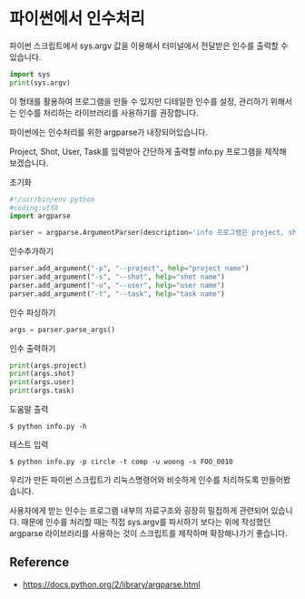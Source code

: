 # 파이썬에서 인수처리
파이썬 스크립트에서 sys.argv 값을 이용해서 터미널에서 전달받은 인수를 출력할 수 있습니다.

```python
import sys
print(sys.argv)
```

이 형태를 활용하여 프로그램을 만들 수 있지만 디테일한 인수를 설정, 관리하기 위해서는 인수를 처리하는 라이브러리를 사용하기를 권장합니다.

파이썬에는 인수처리를 위한 argparse가 내장되어있습니다.

Project, Shot, User, Task를 입력받아 간단하게 출력할 info.py 프로그램을 제작해 보겠습니다.

초기화
```python
#!/usr/bin/env python
#coding:utf8
import argparse

parser = argparse.ArgumentParser(description='info 프로그램은 project, shot, user, task 정보를 입력받아서 출력합니다.', epilog="© 2018. lazypic. all rights reserved"))
```

인수추가하기
```python
parser.add_argument("-p", "--project", help="project name")
parser.add_argument("-s", "--shot", help="shot name")
parser.add_argument("-u", "--user", help="user name")
parser.add_argument("-t", "--task", help="task name")
```

인수 파싱하기
```python
args = parser.parse_args()
```

인수 출력하기
```python
print(args.project)
print(args.shot)
print(args.user)
print(args.task)
```

도움말 출력
```
$ python info.py -h
```

테스트 입력

```
$ python info.py -p circle -t comp -u woong -s FOO_0010
```

우리가 만든 파이썬 스크립트가 리눅스명령어와 비슷하게 인수를 처리하도록 만들어봤습니다.

사용자에게 받는 인수는 프로그램 내부의 자료구조와 굉장히 밀접하게 관련되어 있습니다.
때문에 인수를 처리할 때는 직접 sys.argv를 파서하기 보다는 위에 작성했던 argparse 라이브러리를 사용하는 것이 스크립트를 제작하며 확장해나가기 좋습니다.

## Reference
- https://docs.python.org/2/library/argparse.html